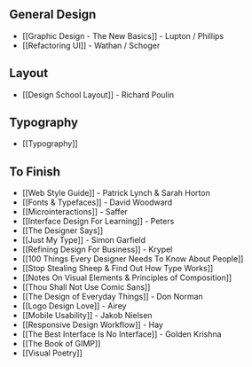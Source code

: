 ## General Design

* [[Graphic Design - The New Basics]] - Lupton / Phillips
* [[Refactoring UI]] - Wathan / Schoger

## Layout

* [[Design School Layout]] - Richard Poulin

## Typography

* [[Typography]]

## To Finish

* [[Web Style Guide]] - Patrick Lynch & Sarah Horton
* [[Fonts & Typefaces]] - David Woodward
* [[Microinteractions]] - Saffer
* [[Interface Design For Learning]] - Peters
* [[The Designer Says]]
* [[Just My Type]] - Simon Garfield
* [[Refining Design For Business]] - Krypel
* [[100 Things Every Designer Needs To Know About People]]
* [[Stop Stealing Sheep & Find Out How Type Works]]
* [[Notes On Visual Elements & Principles of Composition]]
* [[Thou Shall Not Use Comic Sans]]
* [[The Design of Everyday Things]] - Don Norman
* [[Logo Design Love]] - Airey
* [[Mobile Usability]] - Jakob Nielsen
* [[Responsive Design Workflow]] - Hay
* [[The Best Interface Is No Interface]] - Golden Krishna
* [[The Book of GIMP]]
* [[Visual Poetry]]
